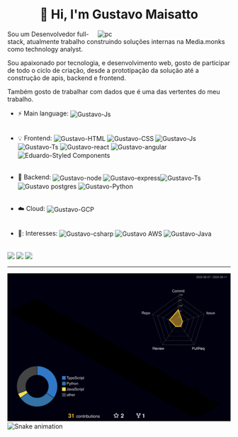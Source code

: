 <h1 align="center"> 👋 Hi, I'm Gustavo Maisatto</h1>

<img src="https://user-images.githubusercontent.com/87456011/214689477-57dfc8d7-c470-4735-b9ff-5526802ce5f1.png" width="300px" min-width="300px" max-width="300px" align="right" alt="pc">

<p align="left"> 
Sou um Desenvolvedor full-stack, atualmente trabalho construindo soluções internas na Media.monks como technology analyst.
</p>
<p align="left">Sou apaixonado por tecnologia, e desenvolvimento web, gosto de participar de todo o ciclo de criação, desde a prototipação da solução até a construção de apis, backend e frontend.</p>
<p align="left">Também gosto de trabalhar com dados que é uma das vertentes do meu trabalho.</p>

- :zap: Main language: <img align="center" alt="Gustavo-Js" height="30" width="40" src="https://skillicons.dev/icons?i=js" Title="JavaScript">
  ######
- :bulb: Frontend: <img align="center" alt="Gustavo-HTML" height="30" width="40" src="https://skillicons.dev/icons?i=html" Title="HTML 5"> <img align="center" alt="Gustavo-CSS" height="30" width="40" src="https://skillicons.dev/icons?i=css" Title="CSS 3"> <img align="center" alt="Gustavo-Js" height="30" width="40" src="https://skillicons.dev/icons?i=js" Title="JavaScript"> <img align="center" alt="Gustavo-Ts" height="30" width="40" src="https://skillicons.dev/icons?i=ts" Title="TypeScript"> <img align="center" alt="Gustavo-react" height="30" width="40" src="https://skillicons.dev/icons?i=react" Title="React.js">  <img align="center" alt="Gustavo-angular" height="30" width="40" src="https://skillicons.dev/icons?i=angular" Title="Angular"> <img align="center" alt="Eduardo-Styled Components" height="30" width="40" src="https://skillicons.dev/icons?i=styledcomponents" Title="Styled Components">
  ######
- 📡 Backend: <img align="center" alt="Gustavo-node" height="30" width="40" src="https://skillicons.dev/icons?i=nodejs" Title="Node.js"> <img align="center" alt="Gustavo-express" height="30" width="40" src="https://skillicons.dev/icons?i=express" Title="express"><img align="center" alt="Gustavo-Ts" height="30" width="40" src="https://skillicons.dev/icons?i=ts" Title="TypeScript"><img align="center" alt="Gustavo postgres" height="30" width="40" src="https://skillicons.dev/icons?i=postgres" Title="Postgres"> <img align="center" alt="Gustavo-Python" height="30" width="40" src="https://skillicons.dev/icons?i=python" Title="Python">
  ######
- ☁️ Cloud: <img align="center" alt="Gustavo-GCP" height="30" width="40" src="https://skillicons.dev/icons?i=gcp" Title="GCP">
  ######
- 📖: Interesses: <img align="center" alt="Gustavo-csharp" height="30" width="40" src="https://skillicons.dev/icons?i=cs" Title="c#">  <img align="center" alt="Gustavo AWS" height="30" width="40" src="https://skillicons.dev/icons?i=aws" Title="AWS"> <img align="center" alt="Gustavo-Java" height="30" width="40" src="https://skillicons.dev/icons?i=java" Title="Java">
  ######

  

<p align="left" >
  <a href="https://instagram.com/gustavoenrico1" target="_blank"><img src="https://img.shields.io/badge/-Instagram-%23E4405F?style=for-the-badge&logo=instagram&logoColor=white" target="_blank"></a>
  <a href = "mailto:gu.maisatto@gmail.com"><img src="https://img.shields.io/badge/-Gmail-%23333?style=for-the-badge&logo=gmail&logoColor=white" target="_blank"></a>
  <a href="https://www.linkedin.com/in/gustavo-maisatto/" target="_blank"><img src="https://img.shields.io/badge/-LinkedIn-%230077B5?style=for-the-badge&logo=linkedin&logoColor=white" target="_blank"></a> 
</p>
  <hr>
<div> 
  
  ![](./profile-3d-contrib/profile-night-rainbow.svg)
  ![Snake animation](https://github.com/gustavomaisatto/gustavomaisatto/blob/output/github-contribution-grid-snake.svg)
 
</div>







<!--
**gustavomaisatto/gustavomaisatto** is a ✨ _special_ ✨ repository because its `README.md` (this file) appears on your GitHub profile.

Here are some ideas to get you started:

- 🔭 I’m currently working on ...
- 🌱 I’m currently learning ...
- 👯 I’m looking to collaborate on ...
- 🤔 I’m looking for help with ...
- 💬 Ask me about ...
- 📫 How to reach me: ...
- 😄 Pronouns: ...
- ⚡ Fun fact: ...
-->
